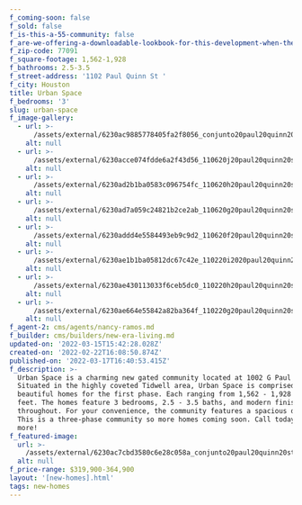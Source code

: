 ```yaml
---
f_coming-soon: false
f_sold: false
f_is-this-a-55-community: false
f_are-we-offering-a-downloadable-lookbook-for-this-development-when-they-submit-their-contact-info: false
f_zip-code: 77091
f_square-footage: 1,562-1,928
f_bathrooms: 2.5-3.5
f_street-address: '1102 Paul Quinn St '
f_city: Houston
title: Urban Space
f_bedrooms: '3'
slug: urban-space
f_image-gallery:
  - url: >-
      /assets/external/6230ac9885778405fa2f8056_conjunto20paul20quinn204201201.jpg
    alt: null
  - url: >-
      /assets/external/6230acce074fdde6a2f43d56_110620j20paul20quinn20st204201201201202.jpg
    alt: null
  - url: >-
      /assets/external/6230ad2b1ba0583c096754fc_110620h20paul20quinn20st204201201201202.jpg
    alt: null
  - url: >-
      /assets/external/6230ad7a059c24821b2ce2ab_110620g20paul20quinn20st204201202.jpg
    alt: null
  - url: >-
      /assets/external/6230addd4e5584493eb9c9d2_110620f20paul20quinn20st204201201201201.jpg
    alt: null
  - url: >-
      /assets/external/6230ae1b1ba05812dc67c42e_110220i2020paul20quinn20st204201201201202.jpg
    alt: null
  - url: >-
      /assets/external/6230ae430113033f6ceb5dc0_110220h20paul20quinn20st204201201201201.jpg
    alt: null
  - url: >-
      /assets/external/6230ae664e55842a82ba364f_110220g20paul20quinn20st204201201201201.jpg
    alt: null
f_agent-2: cms/agents/nancy-ramos.md
f_builder: cms/builders/new-era-living.md
updated-on: '2022-03-15T15:42:28.028Z'
created-on: '2022-02-22T16:08:50.874Z'
published-on: '2022-03-17T16:40:53.415Z'
f_description: >-
  Urban Space is a charming new gated community located at 1002 G Paul Quinn St.
  Situated in the highly coveted Tidwell area, Urban Space is comprised of seven
  beautiful homes for the first phase. Each ranging from 1,562 - 1,928 square
  feet. The homes feature 3 bedrooms, 2.5 - 3.5 baths, and modern finishes all
  throughout. For your convenience, the community features a spacious dog park.
  This is a three-phase community so more homes coming soon. Call today to learn
  more!
f_featured-image:
  url: >-
    /assets/external/6230ac7cbd3580c6e28c058a_conjunto20paul20quinn20st20view202202201.jpg
  alt: null
f_price-range: $319,900-364,900
layout: '[new-homes].html'
tags: new-homes
---
```



